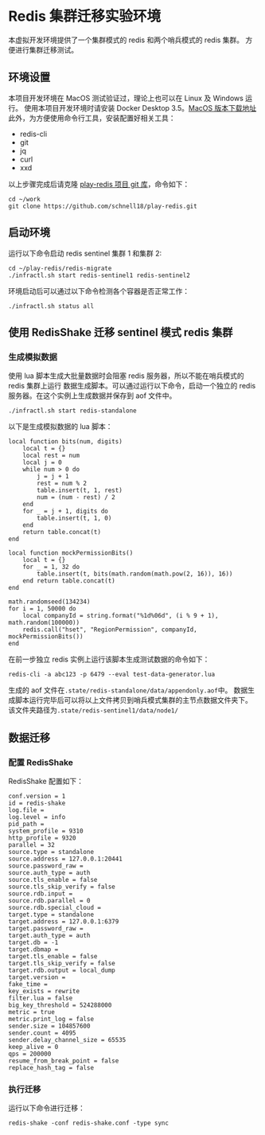 # Redis 集群迁移实验环境

本虚拟开发环境提供了一个集群模式的 redis 和两个哨兵模式的 redis 集群。
方便进行集群迁移测试。

## 环境设置

本项目开发环境在 MacOS 测试验证过，理论上也可以在 Linux 及 Windows 运行。
使用本项目开发环境时请安装 Docker Desktop 3.5。[MacOS 版本下载地址][1]
此外，为方便使用命令行工具，安装配置好相关工具：

- redis-cli
- git
- jq
- curl
- xxd


以上步骤完成后请克隆 [play-redis 项目 git 库][2]，命令如下：

    cd ~/work
    git clone https://github.com/schnell18/play-redis.git

## 启动环境

运行以下命令启动 redis sentinel 集群 1 和集群 2:

    cd ~/play-redis/redis-migrate
    ./infractl.sh start redis-sentinel1 redis-sentinel2

环境启动后可以通过以下命令检测各个容器是否正常工作：

    ./infractl.sh status all


## 使用 RedisShake 迁移 sentinel 模式 redis 集群

### 生成模拟数据

使用 lua 脚本生成大批量数据时会阻塞 redis 服务器，所以不能在哨兵模式的 redis 集群上运行
数据生成脚本。可以通过运行以下命令，启动一个独立的 redis 服务器。在这个实例上生成数据并保存到 aof 文件中。

    ./infractl.sh start redis-standalone

以下是生成模拟数据的 lua 脚本：

    local function bits(num, digits)
        local t = {}
        local rest = num
        local j = 0
        while num > 0 do
            j = j + 1
            rest = num % 2
            table.insert(t, 1, rest)
            num = (num - rest) / 2
        end
        for _ = j + 1, digits do
            table.insert(t, 1, 0)
        end
        return table.concat(t)
    end

    local function mockPermissionBits()
        local t = {}
        for _ = 1, 32 do
            table.insert(t, bits(math.random(math.pow(2, 16)), 16))
        end return table.concat(t)
    end

    math.randomseed(134234)
    for i = 1, 50000 do
        local companyId = string.format("%1d%06d", (i % 9 + 1), math.random(100000))
        redis.call("hset", "RegionPermission", companyId, mockPermissionBits())
    end

在前一步独立 redis 实例上运行该脚本生成测试数据的命令如下：

    redis-cli -a abc123 -p 6479 --eval test-data-generator.lua

生成的 aof 文件在`.state/redis-standalone/data/appendonly.aof`中。
数据生成脚本运行完毕后可以将以上文件拷贝到哨兵模式集群的主节点数据文件夹下。
该文件夹路径为`.state/redis-sentinel1/data/node1/`

## 数据迁移

### 配置 RedisShake

RedisShake 配置如下：


    conf.version = 1
    id = redis-shake
    log.file =
    log.level = info
    pid_path =
    system_profile = 9310
    http_profile = 9320
    parallel = 32
    source.type = standalone
    source.address = 127.0.0.1:20441
    source.password_raw =
    source.auth_type = auth
    source.tls_enable = false
    source.tls_skip_verify = false
    source.rdb.input =
    source.rdb.parallel = 0
    source.rdb.special_cloud =
    target.type = standalone
    target.address = 127.0.0.1:6379
    target.password_raw =
    target.auth_type = auth
    target.db = -1
    target.dbmap =
    target.tls_enable = false
    target.tls_skip_verify = false
    target.rdb.output = local_dump
    target.version =
    fake_time =
    key_exists = rewrite
    filter.lua = false
    big_key_threshold = 524288000
    metric = true
    metric.print_log = false
    sender.size = 104857600
    sender.count = 4095
    sender.delay_channel_size = 65535
    keep_alive = 0
    qps = 200000
    resume_from_break_point = false
    replace_hash_tag = false

### 执行迁移

运行以下命令进行迁移：

    redis-shake -conf redis-shake.conf -type sync

[1]: https://desktop.docker.com/mac/stable/amd64/Docker.dmg?utm_source=docker&utm_medium=webreferral&utm_campaign=dd-smartbutton&utm_location=header
[2]: https://github.com/schnell18/play-redis.git
